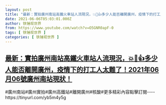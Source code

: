 ```yaml
---
layout: post
title: "最新：實拍廣州南站高鐵火車站人流現況，💥🙏👍多少人能否離開廣州，疫情下的打工人太難了！2021年06月06號廣州南站現狀！"
date: 2021-06-06T05:03:01.000Z
author: 铁锤观世界
from: https://www.youtube.com/watch?v=O5GNR0apF-0
tags: [ 铁锤观世界 ]
categories: [ 铁锤观世界 ]
---
```

<!--1622955781000-->
[最新：實拍廣州南站高鐵火車站人流現況，💥🙏👍多少人能否離開廣州，疫情下的打工人太難了！2021年06月06號廣州南站現狀！](https://www.youtube.com/watch?v=O5GNR0apF-0)
------

<div>
#廣州南站#廣州實拍#廣州高鐵站#離開廣州#核酸#更多精彩內容點擊訂閱----https://tinyurl.com/yb5m4y5g
</div>
